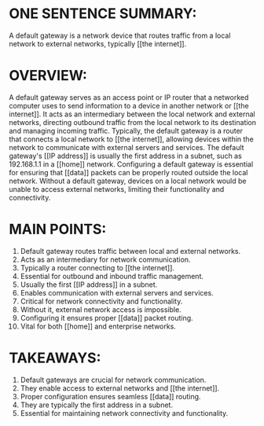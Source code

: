# ONE SENTENCE SUMMARY:
A default gateway is a network device that routes traffic from a local network to external networks, typically [[the internet]].

# OVERVIEW:
A default gateway serves as an access point or IP router that a networked computer uses to send information to a device in another network or [[the internet]]. It acts as an intermediary between the local network and external networks, directing outbound traffic from the local network to its destination and managing incoming traffic. Typically, the default gateway is a router that connects a local network to [[the internet]], allowing devices within the network to communicate with external servers and services. The default gateway's [[IP address]] is usually the first address in a subnet, such as 192.168.1.1 in a [[home]] network. Configuring a default gateway is essential for ensuring that [[data]] packets can be properly routed outside the local network. Without a default gateway, devices on a local network would be unable to access external networks, limiting their functionality and connectivity.

# MAIN POINTS:
1. Default gateway routes traffic between local and external networks.
2. Acts as an intermediary for network communication.
3. Typically a router connecting to [[the internet]].
4. Essential for outbound and inbound traffic management.
5. Usually the first [[IP address]] in a subnet.
6. Enables communication with external servers and services.
7. Critical for network connectivity and functionality.
8. Without it, external network access is impossible.
9. Configuring it ensures proper [[data]] packet routing.
10. Vital for both [[home]] and enterprise networks.

# TAKEAWAYS:
1. Default gateways are crucial for network communication.
2. They enable access to external networks and [[the internet]].
3. Proper configuration ensures seamless [[data]] routing.
4. They are typically the first address in a subnet.
5. Essential for maintaining network connectivity and functionality.